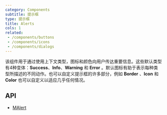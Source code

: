 ```yaml
---
category: Components
subtitle: 提示框
type: 提示框
title: Alerts
cols: 1
related:
 - /components/buttons
 - /components/icons
 - /components/dialogs
---
```


该组件用于通过使用上下文类型，图标和颜色向用户传达重要信息。这些默认类型有4种变体：**Success**、**Info**、**Warning** 和 **Error**
。默认图标有助于表示每种类型所描述的不同动作。也可以自定义提示框的许多部分，例如 **Border** 、**Icon** 和 **Color** 也可以自定义以适应几乎任何情况。

## API

- [MAlert](/api/MAlert)
